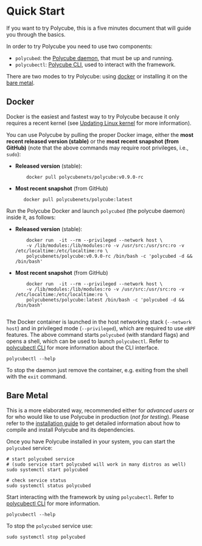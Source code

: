 # Quick Start


If you want to try Polycube, this is a five minutes document that will guide you through the basics.

In order to try Polycube you need to use two components:

- ``polycubed``: the [Polycube daemon](polycubed/polycubed), that must be up and running.
- ``polycubectl``: [Polycube CLI](polycubectl/polycubectl), used to interact with the framework.

There are two modes to try Polycube: using [docker](#docker) or installing it on the [bare metal](#bare-metal).


## Docker


Docker is the easiest and fastest way to try Polycube because it only requires a recent kernel (see [Updating Linux kernel](./installation.md#updating-linux-kernel) for more information).

You can use Polycube by pulling the proper Docker image, either the **most recent released version (stable)** or the **most recent snapshot (from GitHub)** (note that the above commands may require root privileges, i.e., ``sudo``):

- **Released version** (stable):

  ```
      docker pull polycubenets/polycube:v0.9.0-rc
  ```

- **Most recent snapshot** (from GitHub)

  ```
     docker pull polycubenets/polycube:latest
  ```

Run the Polycube Docker and launch ``polycubed`` (the polycube daemon) inside it, as follows:

- **Released version** (stable):

  ```
      docker run  -it --rm --privileged --network host \
      -v /lib/modules:/lib/modules:ro -v /usr/src:/usr/src:ro -v /etc/localtime:/etc/localtime:ro \
      polycubenets/polycube:v0.9.0-rc /bin/bash -c 'polycubed -d && /bin/bash'
  ```

- **Most recent snapshot** (from GitHub)
  ```
      docker run  -it --rm --privileged --network host \
      -v /lib/modules:/lib/modules:ro -v /usr/src:/usr/src:ro -v /etc/localtime:/etc/localtime:ro \
      polycubenets/polycube:latest /bin/bash -c 'polycubed -d && /bin/bash'
   
   ```
The Docker container is launched in the host networking stack (``--network host``) and in privileged mode (``--privileged``), which are required to use ``eBPF`` features.
The above command starts ``polycubed`` (with standard flags) and opens a shell, which can be used to launch ``polycubectl``. Refer to [polycubectl CLI](polycubectl/polycubectl) for more information about the CLI interface.

```
polycubectl --help
```

To stop the daemon just remove the container, e.g. exiting from the shell with the ``exit`` command.


## Bare Metal


This is a more elaborated way, recommended either for *advanced users* or  for who would like to use Polycube in production (*not for testing*).
Please refer to the [installation guide](installation) to get detailed information about how to compile and install Polycube and its dependencies.

Once you have Polycube installed in your system, you can start the ``polycubed`` service:

```
# start polycubed service
# (sudo service start polycubed will work in many distros as well)
sudo systemctl start polycubed

# check service status
sudo systemctl status polycubed
```

Start interacting with the framework by using ``polycubectl``. Refer to [polycubectl CLI](polycubectl/polycubectl) for more information.

```
polycubectl --help
```

To stop the ``polycubed`` service use:

```
sudo systemctl stop polycubed
```